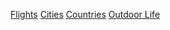 <!-- TITLE: Travel -->
<!-- SUBTITLE: "Life can only be understood backwards; but it must be lived forwards."  - Søren Kierkegaard -->

[Flights](/home/travel/flights)
[Cities](/home/travel/cities)
[Countries](/home/travel/countries)
[Outdoor Life](/home/travel/outdoor-life)